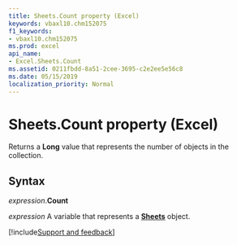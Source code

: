 ```yaml
---
title: Sheets.Count property (Excel)
keywords: vbaxl10.chm152075
f1_keywords:
- vbaxl10.chm152075
ms.prod: excel
api_name:
- Excel.Sheets.Count
ms.assetid: 0211fbdd-8a51-2cee-3695-c2e2ee5e56c8
ms.date: 05/15/2019
localization_priority: Normal
---
```



# Sheets.Count property (Excel)

Returns a **Long** value that represents the number of objects in the collection.


## Syntax

_expression_.**Count**

_expression_ A variable that represents a **[Sheets](Excel.Sheets.md)** object.



[!include[Support and feedback](~/includes/feedback-boilerplate.md)]
